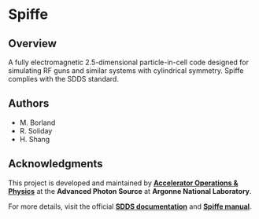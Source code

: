 # Spiffe

## Overview
A fully electromagnetic 2.5-dimensional particle-in-cell code designed for simulating RF guns and similar systems with cylindrical symmetry. Spiffe complies with the SDDS standard.

## Authors
- M. Borland
- R. Soliday
- H. Shang

## Acknowledgments
This project is developed and maintained by **[Accelerator Operations & Physics](https://www.aps.anl.gov/Accelerator-Operations-Physics)** at the **Advanced Photon Source** at **Argonne National Laboratory**.

For more details, visit the official **[SDDS documentation](https://www.aps.anl.gov/Accelerator-Operations-Physics/Documentation)** and **[Spiffe manual](https://ops.aps.anl.gov/manuals/spiffe_latest/spiffe.html)**.
